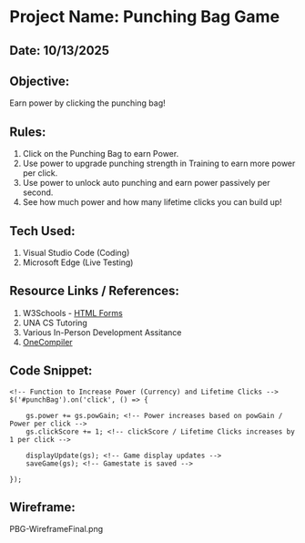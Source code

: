 # Project Name: Punching Bag Game

## Date: 10/13/2025

## Objective:
Earn power by clicking the punching bag!

## Rules:
1. Click on the Punching Bag to earn Power.
2. Use power to upgrade punching strength in Training to earn more power per click.
3. Use power to unlock auto punching and earn power passively per second.
4. See how much power and how many lifetime clicks you can build up!

## Tech Used:
1. Visual Studio Code (Coding)
2. Microsoft Edge (Live Testing)

## Resource Links / References: 
1. W3Schools - [HTML Forms](https://www.w3schools.com/html/html_forms.asp)
2. UNA CS Tutoring
3. Various In-Person Development Assitance
4. [OneCompiler](https://onecompiler.com/)

## Code Snippet: 

``` 
<!-- Function to Increase Power (Currency) and Lifetime Clicks -->
$('#punchBag').on('click', () => {

    gs.power += gs.powGain; <!-- Power increases based on powGain / Power per click -->
    gs.clickScore += 1; <!-- clickScore / Lifetime Clicks increases by 1 per click -->

    displayUpdate(gs); <!-- Game display updates -->
    saveGame(gs); <!-- Gamestate is saved -->

});

```
## Wireframe:
PBG-WireframeFinal.png


